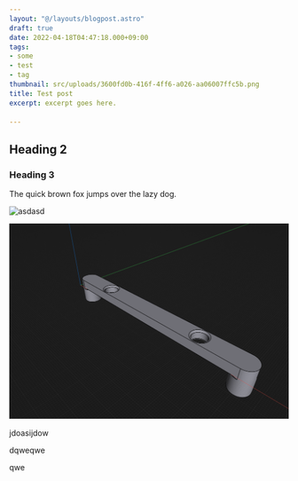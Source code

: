 ```yaml
---
layout: "@/layouts/blogpost.astro"
draft: true
date: 2022-04-18T04:47:18.000+09:00
tags:
- some
- test
- tag
thumbnail: src/uploads/3600fd0b-416f-4ff6-a026-aa06007ffc5b.png
title: Test post
excerpt: excerpt goes here.

---
```

## Heading 2

### Heading 3

The quick brown fox jumps over the lazy dog.

![asdasd](https://images.unsplash.com/photo-1610397648930-477b8c7f0943?ixlib=rb-1.2.1&ixid=MnwxMjA3fDB8MHxwaG90by1wYWdlfHx8fGVufDB8fHx8&auto=format&fit=crop&w=1030&q=80) 

![](src/uploads/cb6d779b-cc42-4eb2-9719-42e4989642bd.png)

jdoasijdow

dqweqwe

qwe